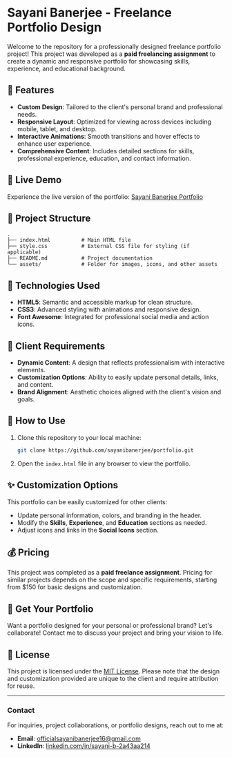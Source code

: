 # Sayani Banerjee - Freelance Portfolio Design

Welcome to the repository for a professionally designed freelance portfolio project! This project was developed as a **paid freelancing assignment** to create a dynamic and responsive portfolio for showcasing skills, experience, and educational background.

## 🌟 Features

- **Custom Design**: Tailored to the client's personal brand and professional needs.
- **Responsive Layout**: Optimized for viewing across devices including mobile, tablet, and desktop.
- **Interactive Animations**: Smooth transitions and hover effects to enhance user experience.
- **Comprehensive Content**: Includes detailed sections for skills, professional experience, education, and contact information.

## 🚀 Live Demo

Experience the live version of the portfolio: [Sayani Banerjee Portfolio](https://sayani-banerjee.vercel.app/)

## 📁 Project Structure

```
.
├── index.html          # Main HTML file
├── style.css           # External CSS file for styling (if applicable)
├── README.md           # Project documentation
└── assets/             # Folder for images, icons, and other assets
```

## 🔧 Technologies Used

- **HTML5**: Semantic and accessible markup for clean structure.
- **CSS3**: Advanced styling with animations and responsive design.
- **Font Awesome**: Integrated for professional social media and action icons.

## 💼 Client Requirements

- **Dynamic Content**: A design that reflects professionalism with interactive elements.
- **Customization Options**: Ability to easily update personal details, links, and content.
- **Brand Alignment**: Aesthetic choices aligned with the client's vision and goals.

## 📖 How to Use

1. Clone this repository to your local machine:
   ```bash
   git clone https://github.com/sayanibanerjee/portfolio.git
   ```

2. Open the `index.html` file in any browser to view the portfolio.

## ✨ Customization Options

This portfolio can be easily customized for other clients:
- Update personal information, colors, and branding in the header.
- Modify the **Skills**, **Experience**, and **Education** sections as needed.
- Adjust icons and links in the **Social Icons** section.

## 💰 Pricing

This project was completed as a **paid freelance assignment**. Pricing for similar projects depends on the scope and specific requirements, starting from $150 for basic designs and customization.

## 🤝 Get Your Portfolio

Want a portfolio designed for your personal or professional brand? Let's collaborate! Contact me to discuss your project and bring your vision to life.

## 📝 License

This project is licensed under the [MIT License](LICENSE). Please note that the design and customization provided are unique to the client and require attribution for reuse.

---

### Contact

For inquiries, project collaborations, or portfolio designs, reach out to me at:
- **Email**: [officialsayanibanerjee16@gmail.com](mailto:officialsayanibanerjee16@gmail.com)
- **LinkedIn**: [linkedin.com/in/sayani-b-2a43aa214](https://www.linkedin.com/in/sayani-b-2a43aa214/)
